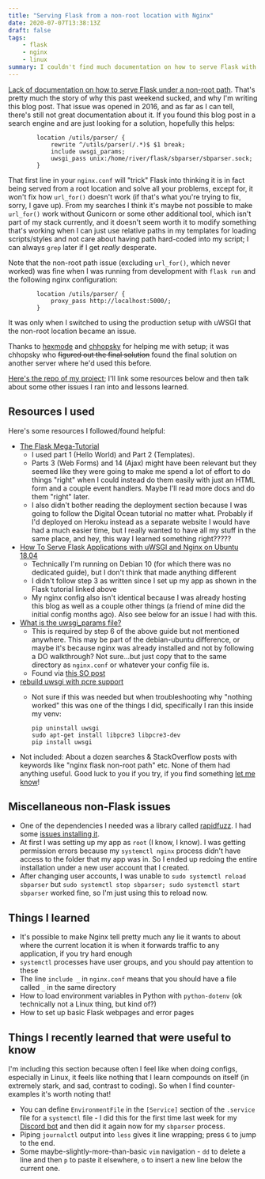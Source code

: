 ```yaml
---
title: "Serving Flask from a non-root location with Nginx"
date: 2020-07-07T13:38:13Z
draft: false
tags:
    - flask
    - nginx
    - linux
summary: I couldn't find much documentation on how to serve Flask with uWSGI and Nginx from a non-root location, so, here's some.
---
```


[Lack of documentation on how to serve Flask under a non-root path](https://github.com/pallets/flask/issues/1714). That's pretty much the story of why this past weekend sucked, and why I'm writing this blog post. That issue was opened in 2016, and as far as I can tell, there's still not great documentation about it. If you found this blog post in a search engine and are just looking for a solution, hopefully this helps:

```
		location /utils/parser/ {
			rewrite ^/utils/parser(/.*)$ $1 break;
			include uwsgi_params;
			uwsgi_pass unix:/home/river/flask/sbparser/sbparser.sock;
		}
```
That first line in your `nginx.conf` will "trick" Flask into thinking it is in fact being served from a root location and solve all your problems, except for, it won't fix how `url_for()` doesn't work (if that's what you're trying to fix, sorry, I gave up). From my searches I think it's maybe not possible to make `url_for()` work without Gunicorn or some other additional tool, which isn't part of my stack currently, and it doesn't seem worth it to modify something that's working when I can just use relative paths in my templates for loading scripts/styles and not care about having path hard-coded into my script; I can always `grep` later if I get *really* desperate.

Note that the non-root path issue (excluding `url_for()`, which never worked) was fine when I was running from development with `flask run` and the following nginx configuration:

```
		location /utils/parser/ {
			proxy_pass http://localhost:5000/;
		}
```

It was only when I switched to using the production setup with uWSGI that the non-root location became an issue.

Thanks to [hexmode](https://twitter.com/hexmode) and [chhopsky](https://twitter.com/chhopsky) for helping me with setup; it was chhopsky who <s>figured out the final solution</s> found the final solution on another server where he'd used this before.

[Here's the repo of my project](https://github.com/RheingoldRiver/sb_parser); I'll link some resources below and then talk about some other issues I ran into and lessons learned.
## Resources I used
Here's some resources I followed/found helpful:
* [The Flask Mega-Tutorial](https://blog.miguelgrinberg.com/post/the-flask-mega-tutorial-part-i-hello-world)
    * I used part 1 (Hello World) and Part 2 (Templates).
    * Parts 3 (Web Forms) and 14 (Ajax) might have been relevant but they seemed like they were going to make me spend a lot of effort to do things "right" when I could instead do them easily with just an HTML form and a couple event handlers. Maybe I'll read more docs and do them "right" later.
    * I also didn't bother reading the deployment section because I was going to follow the Digital Ocean tutorial no matter what. Probably if I'd deployed on Heroku instead as a separate website I would have had a much easier time, but I really wanted to have all my stuff in the same place, and hey, this way I learned something right?????
* [How To Serve Flask Applications with uWSGI and Nginx on Ubuntu 18.04](https://www.digitalocean.com/community/tutorials/how-to-serve-flask-applications-with-uswgi-and-nginx-on-ubuntu-18-04)
  * Technically I'm running on Debian 10 (for which there was no dedicated guide), but I don't think that made anything different
  * I didn't follow step 3 as written since I set up my app as shown in the Flask tutorial linked above
  * My nginx config also isn't identical because I was already hosting this blog as well as a couple other things (a friend of mine did the initial config months ago). Also see below for an issue I had with this.
* [What is the uwsgi_params file?](https://uwsgi-docs.readthedocs.io/en/latest/Nginx.html#what-is-the-uwsgi-params-file)
  * This is required by step 6 of the above guide but not mentioned anywhere. This may be part of the debian-ubuntu difference, or maybe it's because nginx was already installed and not by following a DO walkthrough? Not sure...but just copy that to the same directory as `nginx.conf` or whatever your config file is.
  * Found via [this SO post](https://stackoverflow.com/questions/24132137/where-should-the-uwsgi-params-file-be-located-and-what-is-its-extension)
* [rebuild uwsgi with pcre support](https://stackoverflow.com/questions/21669354/rebuild-uwsgi-with-pcre-support)
  * Not sure if this was needed but when troubleshooting why "nothing worked" this was one of the things I did, specifically I ran this inside my venv:
  
        pip uninstall uwsgi
        sudo apt-get install libpcre3 libpcre3-dev
        pip install uwsgi
* Not included: About a dozen searches & StackOverflow posts with keywords like "nginx flask non-root path" etc. None of them had anything useful. Good luck to you if you try, if you find something [let me know](https://twitter.com/RheingoldRiver)!

## Miscellaneous non-Flask issues
* One of the dependencies I needed was a library called [rapidfuzz](https://github.com/maxbachmann/rapidfuzz). I had some [issues installing it](https://github.com/maxbachmann/rapidfuzz/issues/38).
* At first I was setting up my app as `root` (I know, I know). I was getting permission errors because my `systemctl nginx` process didn't have access to the folder that my app was in. So I ended up redoing the entire installation under a new user account that I created.
* After changing user accounts, I was unable to `sudo systemctl reload sbparser` but `sudo systemctl stop sbparser; sudo systemctl start sbparser` worked fine, so I'm just using this to reload now.

## Things I learned
* It's possible to make Nginx tell pretty much any lie it wants to about where the current location it is when it forwards traffic to any application, if you try hard enough
* `systemctl` processes have user groups, and you should pay attention to these
* The line `include _` in `nginx.conf` means that you should have a file called `_` in the same directory
* How to load environment variables in Python with `python-dotenv` (ok technically not a Linux thing, but kind of?)
* How to set up basic Flask webpages and error pages

## Things I recently learned that were useful to know
I'm including this section because often I feel like when doing configs, especially in Linux, it feels like nothing that I learn compounds on itself (in extremely stark, and sad, contrast to coding). So when I find counter-examples it's worth noting that!
* You can define `EnvironmentFile` in the `[Service]` section of the `.service` file for a `systemctl` file - I did this for the first time last week for my [Discord bot](https://github.com/RheingoldRiver/river-wiki-cogs) and then did it again now for my `sbparser` process.
* Piping `journalctl` output into `less` gives it line wrapping; press `G` to jump to the end.
* Some maybe-slightly-more-than-basic `vim` navigation - `dd` to delete a line and then `p` to paste it elsewhere, `o` to insert a new line below the current one.